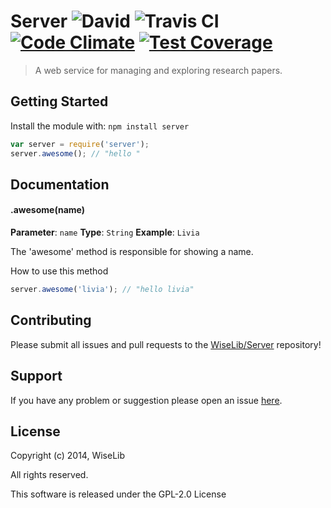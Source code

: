 # Server ![David](https://david-dm.org/WiseLib/Server.png) ![Travis CI](https://travis-ci.org/WiseLib/Server.svg) [![Code Climate](https://codeclimate.com/github/WiseLib/Server/badges/gpa.svg)](https://codeclimate.com/github/WiseLib/Server) [![Test Coverage](https://codeclimate.com/github/WiseLib/Server/badges/coverage.svg)](https://codeclimate.com/github/WiseLib/Server)

> A web service for managing and exploring research papers.

## Getting Started
Install the module with: `npm install server`

```javascript
var server = require('server');
server.awesome(); // "hello "
```

## Documentation

#### .awesome(name)

**Parameter**: `name`
**Type**: `String`
**Example**: `Livia`

The 'awesome' method is responsible for showing a name.

How to use this method

```javascript
server.awesome('livia'); // "hello livia"
```

## Contributing

Please submit all issues and pull requests to the [WiseLib/Server](http://github.com/WiseLib/Server) repository!

## Support

If you have any problem or suggestion please open an issue [here](https://github.com/WiseLib/Server/issues).

## License 

Copyright (c) 2014, WiseLib

All rights reserved.

This software is released under the GPL-2.0 License
